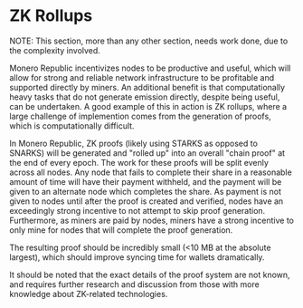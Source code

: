 # ZK Rollups

NOTE: This section, more than any other section, needs work done, due to the complexity involved.

Monero Republic incentivizes nodes to be productive and useful, which will allow for strong and reliable network infrastructure to be profitable and supported directly by miners. An additional benefit is that computationally heavy tasks that do not generate emission directly, despite being useful, can be undertaken. A good example of this in action is ZK rollups, where a large challenge of implemention comes from the generation of proofs, which is computationally difficult.

In Monero Republic, ZK proofs (likely using STARKS as opposed to SNARKS) will be generated and "rolled up" into an overall "chain proof" at the end of every epoch. The work for these proofs will be split evenly across all nodes. Any node that fails to complete their share in a reasonable amount of time will have their payment withheld, and the payment will be given to an alternate node which completes the share. As payment is not given to nodes until after the proof is created and verified, nodes have an exceedingly strong incentive to not attempt to skip proof generation. Furthermore, as miners are paid by nodes, miners have a strong incentive to only mine for nodes that will complete the proof generation.

The resulting proof should be incredibly small (<10 MB at the absolute largest), which should improve syncing time for wallets dramatically.

It should be noted that the exact details of the proof system are not known, and requires further research and discussion from those with more knowledge about ZK-related technologies.